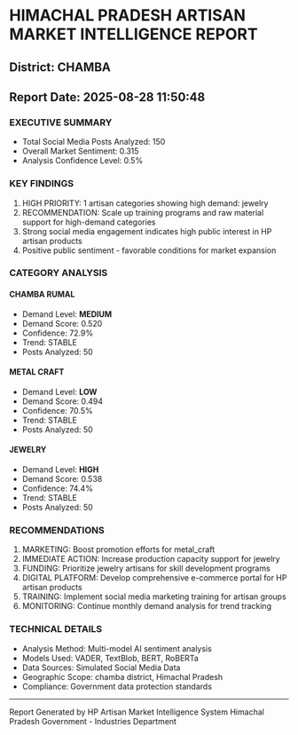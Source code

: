 # HIMACHAL PRADESH ARTISAN MARKET INTELLIGENCE REPORT
## District: CHAMBA
## Report Date: 2025-08-28 11:50:48

### EXECUTIVE SUMMARY
- Total Social Media Posts Analyzed: 150
- Overall Market Sentiment: 0.315
- Analysis Confidence Level: 0.5%

### KEY FINDINGS
1. HIGH PRIORITY: 1 artisan categories showing high demand: jewelry
2. RECOMMENDATION: Scale up training programs and raw material support for high-demand categories
3. Strong social media engagement indicates high public interest in HP artisan products
4. Positive public sentiment - favorable conditions for market expansion

### CATEGORY ANALYSIS

#### CHAMBA RUMAL
- Demand Level: **MEDIUM**
- Demand Score: 0.520
- Confidence: 72.9%
- Trend: STABLE
- Posts Analyzed: 50

#### METAL CRAFT
- Demand Level: **LOW**
- Demand Score: 0.494
- Confidence: 70.5%
- Trend: STABLE
- Posts Analyzed: 50

#### JEWELRY
- Demand Level: **HIGH**
- Demand Score: 0.538
- Confidence: 74.4%
- Trend: STABLE
- Posts Analyzed: 50

### RECOMMENDATIONS
1. MARKETING: Boost promotion efforts for metal_craft
2. IMMEDIATE ACTION: Increase production capacity support for jewelry
3. FUNDING: Prioritize jewelry artisans for skill development programs
4. DIGITAL PLATFORM: Develop comprehensive e-commerce portal for HP artisan products
5. TRAINING: Implement social media marketing training for artisan groups
6. MONITORING: Continue monthly demand analysis for trend tracking

### TECHNICAL DETAILS
- Analysis Method: Multi-model AI sentiment analysis
- Models Used: VADER, TextBlob, BERT, RoBERTa
- Data Sources: Simulated Social Media Data
- Geographic Scope: chamba district, Himachal Pradesh
- Compliance: Government data protection standards

---
Report Generated by HP Artisan Market Intelligence System
Himachal Pradesh Government - Industries Department
